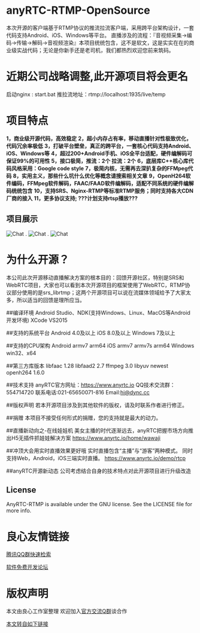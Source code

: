 # anyRTC-RTMP-OpenSource
   
本次开源的客户端基于RTMP协议的推流拉流客户端，采用跨平台架构设计，一套代码支持Android、iOS、Windows等平台。 
直播涉及的流程：『音视频采集->编码->传输->解码->音视频渲染』本项目统统包含，这不是软文，这是实实在在的商业级实战代码；无论是你新手还是老司机，我们都热烈欢迎您前来筑码。

# 近期公司战略调整,此开源项目将会更名
启动nginx : start.bat
推拉流地址：rtmp://localhost:1935/live/temp

# 项目特点
**1，商业级开源代码，高效稳定** 
**2，超小内存占有率，移动直播针对性极致优化，代码冗余率极低** 
**3，打破平台壁垒，真正的跨平台，一套核心代码支持Android、iOS、Windows等** 
**4，超过200+Android手机、iOS全平台适配，硬件编解码可保证99%的可用性** 
**5，接口极简，推流：2个   拉流：2个** 
**6，底层库C++核心库代码风格采用：Google code style** 
**7，极简内核，无需再去深扒复杂的FFMpeg代码** 
**8，实用主义，那些什么坑什么优化等概念请搜索相关文章** 
**9，OpenH264软件编码，FFMpeg软件解码，FAAC/FAAD软件编解码，适配不同系统的硬件编解码统统包含** 
**10，支持SRS、Nginx-RTMP等标准RTMP服务；同时支持各大CDN厂商的接入** 
**11，更多协议支持; ???计划支持rtsp播放???** 
## 项目展示
![Chat](https://github.com/AnyRTC/AnyRTC-RTMP/blob/master/Pictures/IMG_0779.png)
.
![Chat](https://github.com/AnyRTC/AnyRTC-RTMP/blob/master/Pictures/IMG_0777.png)
.
![Chat](https://github.com/AnyRTC/AnyRTC-RTMP/blob/master/Pictures/IMG_0778.png)

# 为什么开源？
本公司此次开源移动直播解决方案的根本目的：回馈开源社区，特别是SRS和WebRTC项目，大家也可以看到本次开源项目的框架使用了WebRTC，RTMP协议部分使用的是srs_librtmp；这两个开源项目可以说在流媒体领域给予了大家太多，所以适当的回馈是理所应当。

##编译环境 
Android Studio、NDK(支持Windows、Linux、MacOS等Android开发环境) 
XCode 
VS2015 

##支持的系统平台 
Android 4.0及以上 
iOS 8.0及以上 
Windows 7及以上 

##支持的CPU架构 
Android armv7 arm64 
iOS armv7 armv7s arm64 
Windows win32、x64 

##第三方库版本 
libfaac		1.28 
libfaad2	2.7 
ffmpeg		3.0 
libyuv		newest 
openh264	1.6.0 

##技术支持 
anyRTC官方网址：https://www.anyrtc.io 
QQ技术交流群：554714720 
联系电话:021-65650071-816 
Email:hi@dync.cc 

##版权声明 
若本开源项目涉及到其他软件的版权，请及时联系作者进行修正。 

##捐赠 
本项目不接受任何形式的捐赠，您的支持就是最大的动力。 

##直播新动向之-在线娃娃机 
美女主播的时代逐渐远去，anyRTC把握市场方向推出H5无插件抓娃娃解决方案 
https://www.anyrtc.io/home/wawaji 

##冲顶大会用实时直播效果更好哦 
实时直播包含“主播”与“游客”两种模式。 
同时支持Web，Android，iOS三端实时直播。 
https://www.anyrtc.io/demo/rtcp 

##anyRTC开源新动态 
公司考虑结合自身的技术特点对此开源项目进行升级改造

## License
AnyRTC-RTMP is available under the GNU license. See the LICENSE file for more info.




 # 良心友情链接

[腾讯QQ群快速检索](http://u.720life.cn/s/8cf73f7c)

[软件免费开发论坛](http://u.720life.cn/s/bbb01dc0)

# 版权声明 

本文由良心工作室整理 欢迎加入[官方交流Q群](https://u.720life.cn/s/f2316816)谈合作

[本文转自如下链接](http://u.720life.cn/g/2e71d0f0a5c601172267ba20d3a43c6edb8377c466faf33040beb1f22ecfc1c25e22605f8af13e0538a9ccca713f6d411a89472c9a0e38aa6ec0c53a544fa59ac89cb9a89947a32ecbf43573ef05676d)